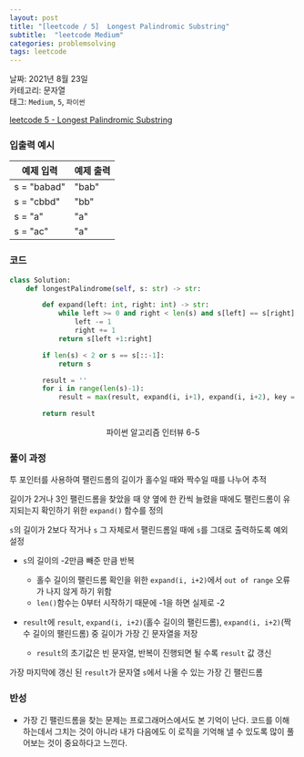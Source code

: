 ```yaml
---
layout: post
title: "[leetcode / 5]  Longest Palindromic Substring"
subtitle:  "leetcode Medium"
categories: problemsolving
tags: leetcode
---
```


날짜: 2021년 8월 23일  
카테고리: 문자열  
태그: `Medium`, `5`, `파이썬`  


[leetcode 5 - Longest Palindromic Substring](https://leetcode.com/problems/longest-palindromic-substring/)

### 입출력 예시  

|예제 입력|예제 출력|
|---|---|
|s = "babad"|"bab"|
|s = "cbbd"|"bb"|
|s = "a"|"a"|
|s = "ac"|"a"|  
  
### 코드
  
```python
class Solution:
    def longestPalindrome(self, s: str) -> str:

        def expand(left: int, right: int) -> str:
            while left >= 0 and right < len(s) and s[left] == s[right]:
                left -= 1
                right += 1
            return s[left +1:right]

        if len(s) < 2 or s == s[::-1]:
            return s

        result = ''
        for i in range(len(s)-1):
            result = max(result, expand(i, i+1), expand(i, i+2), key = len)

        return result
```
<center> 파이썬 알고리즘 인터뷰 6-5 </center>
  
### 풀이 과정  
  
투 포인터를 사용하여 팰린드롬의 길이가 홀수일 때와 짝수일 때를 나누어 추적  

길이가 2거나 3인 팰린드롬을 찾았을 때 양 옆에 한 칸씩 늘렸을 때에도 팰린드롬이 유지되는지 확인하기 위한 `expand()` 함수를 정의  

`s`의 길이가 2보다 작거나 `s` 그 자체로서 팰린드롬일 때에 `s`를 그대로 출력하도록 예외 설정  

- `s`의 길이의 -2만큼 빼준 만큼 반복  
    - 홀수 길이의 팰린드롬 확인을 위한 `expand(i, i+2)`에서 `out of range` 오류가 나지 않게 하기 위함  
    - `len()`함수는 0부터 시작하기 때문에 -1을 하면 실제로 -2  

- `result`에 `result`, `expand(i, i+2)`(홀수 길이의 팰린드롬), `expand(i, i+2)`(짝수 길이의 팰린드롬) 중 길이가 가장 긴 문자열을 저장  
    - `result`의 초기값은 빈 문자열, 반복이 진행되면 될 수록 `result` 값 갱신  

가장 마지막에 갱신 된 `result`가 문자열 `s`에서 나올 수 있는 가장 긴 팰린드롬  

  
### 반성
  
- 가장 긴 팰린드롬을 찾는 문제는 프로그래머스에서도 본 기억이 난다. 코드를 이해하는데서 그치는 것이 아니라 내가 다음에도 이 로직을 기억해 낼 수 있도록 많이 풀어보는 것이 중요하다고 느낀다.      
